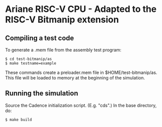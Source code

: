 # Ariane RISC-V CPU - Adapted to the RISC-V Bitmanip extension

## Compiling a test code

To generate a .mem file from the assembly test program:

```
$ cd test-bitmanip/as
$ make testname=example
```

These commands create a preloader.mem file in $HOME/test-bitmanip/as. This file will be loaded to memory at the beginning of the simulation.

## Running the simulation

Source the Cadence initialization script. (E.g. "cds".)
In the base directory, do:

```
$ make build
```
